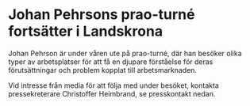 # Johan Pehrsons prao-turné fortsätter i Landskrona

Johan Pehrson är under våren ute på prao-turné, där han besöker olika typer av arbetsplatser för att få en djupare förståelse för deras förutsättningar och problem kopplat till arbetsmarknaden.

Vid intresse från media för att följa med under besöket, kontakta pressekreterare Christoffer Heimbrand, se presskontakt nedan.
